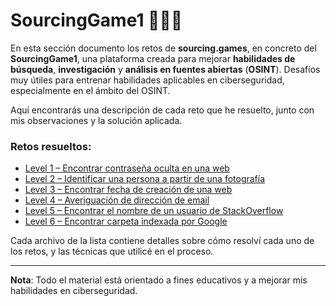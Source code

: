 # SourcingGame1 🕵️‍♂️🔎

En esta sección documento los retos de **sourcing.games**, en concreto del **SourcingGame1**, una plataforma creada para mejorar **habilidades de búsqueda**, **investigación** y **análisis en fuentes abiertas** (**OSINT**). Desafíos muy útiles para entrenar habilidades aplicables en ciberseguridad, especialmente en el ámbito del OSINT.

Aquí encontrarás una descripción de cada reto que he resuelto, junto con mis observaciones y la solución aplicada.

### Retos resueltos:

- [Level 1 – Encontrar contraseña oculta en una web](./Level01.md)
- [Level 2 – Identificar una persona a partir de una fotografía](./Level02.md)
- [Level 3 – Encontrar fecha de creación de una web](./Level03.md)
- [Level 4 – Averiguación de dirección de email](./Level04.md)
- [Level 5 – Encontrar el nombre de un usuario de StackOverflow](./Level05.md)
- [Level 6 – Encontrar carpeta indexada por Google](./Level06.md)


Cada archivo de la lista contiene detalles sobre cómo resolví cada uno de los retos, y las técnicas que utilicé en el proceso.

---

**Nota**: Todo el material está orientado a fines educativos y a mejorar mis habilidades en ciberseguridad.
